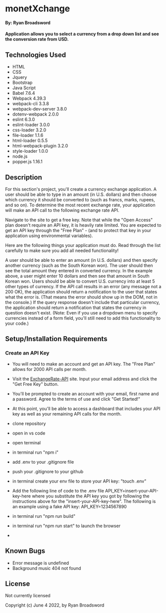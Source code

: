 # monetXchange

#### By: Ryan Broadsword

#### Application allows you to select a currency from a drop down list and see the conversion rate from USD. 

## Technologies Used

* HTML
* CSS 
* Jquery
* Bootstrap
* Java Script
* Babel 7.6.4
* Webpack 4.39.3
* webpack-cli 3.3.8
* webpack-dev-server 3.8.0
* dotenv-webpack 2.0.0
* eslint 6.3.0
* eslint-loader 3.0.0
* css-loader 3.2.0
* file-loader 1.1.6
* html-loader 0.5.5
* html-webpack-plugin 3.2.0
* style-loader 1.0.0
* node.js
* popper.js 1.16.1


## Description 

For this section's project, you'll create a currency exchange application. A user should be able to type in an amount (in U.S. dollars) and then choose which currency it should be converted to (such as francs, marks, rupees, and so on). To determine the most recent exchange rate, your application will make an API call to the following exchange rate API.

Navigate to the site to get a free key. Note that while the "Open Access" plan doesn't require an API key, it is heavily rate limited. You are expected to get an API key through the "Free Plan" - (and to protect that key in your application using environmental variables).

Here are the following things your application must do. Read through the list carefully to make sure you add all needed functionality!

A user should be able to enter an amount (in U.S. dollars) and then specify another currency (such as the South Korean won). The user should then see the total amount they entered in converted currency. In the example above, a user might enter 10 dollars and then see that amount in South Korean won.
Users should be able to convert U.S. currency into at least 5 other types of currency.
If the API call results in an error (any message not a 200 OK), the application should return a notification to the user that states what the error is. (That means the error should show up in the DOM, not in the console.)
If the query response doesn't include that particular currency, the application should return a notification that states the currency in question doesn't exist. (Note: Even if you use a dropdown menu to specify currencies instead of a form field, you'll still need to add this functionality to your code.)

## Setup/Installation Requirements

### Create an API Key
* You will need to make an account and get an API key. The "Free Plan" allows for 2000 API calls per month.
* Visit the [ExchangeRate-API](https://www.exchangerate-api.com/) site. Input your email address and click the "Get Free Key" button. 
* You'll be prompted to create an account with your email, first name and a password. Agree to the terms of use and click "Get Started!"
* At this point, you'll be able to access a dashboard that includes your API key as well as your remaining API calls for the month.

* clone repository
* open in vs code
* open terminal
* in terminal run "npm i"
* add .env to your .gitignore file
* push your .gitignore to your github
* in terminal create your env file to store your API key: "touch .env"
* Add the following line of code to the .env file API_KEY=insert-your-API-key-here where you substitute the API key you got by following the instructions above for the "insert-your-API-key-here". The following is an example using a fake API key: API_KEY=1234567890
* in terminal run "npm run build"
* in terminal run "npm run start" to launch the browser
* 

## Known Bugs

* Error message is undefined
* Background music 404 not found

## License

Not currently licensed 

Copyright (c) June 4 2022, by Ryan Broadsword 
